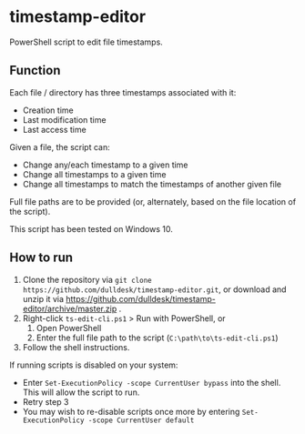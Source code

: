 # timestamp-editor

PowerShell script to edit file timestamps.

## Function

Each file / directory has three timestamps associated with it:
- Creation time
- Last modification time
- Last access time

Given a file, the script can:
- Change any/each timestamp to a given time
- Change all timestamps to a given time
- Change all timestamps to match the timestamps of another given file

Full file paths are to be provided (or, alternately, based on the file location of the script).

This script has been tested on Windows 10. 

## How to run

1. Clone the repository via `git clone https://github.com/dulldesk/timestamp-editor.git`, or download and unzip it via https://github.com/dulldesk/timestamp-editor/archive/master.zip .
2. Right-click `ts-edit-cli.ps1` > Run with PowerShell, or
    1. Open PowerShell
    2. Enter the full file path to the script (`C:\path\to\ts-edit-cli.ps1`)
3. Follow the shell instructions.

If running scripts is disabled on your system:
- Enter `Set-ExecutionPolicy -scope CurrentUser bypass` into the shell. This will allow the script to run.
- Retry step 3
- You may wish to re-disable scripts once more by entering `Set-ExecutionPolicy -scope CurrentUser default`
